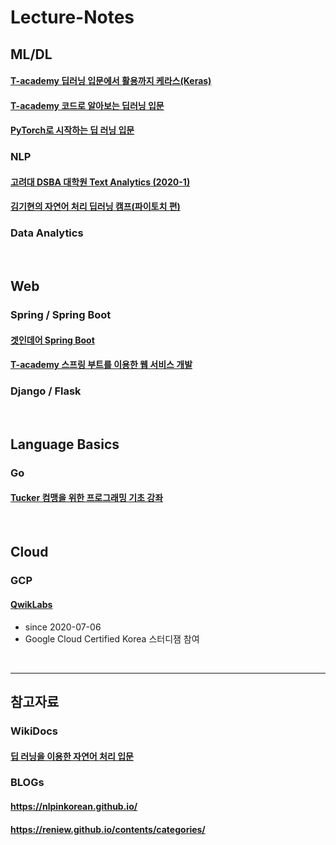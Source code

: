 # Lecture-Notes

## ML/DL

#### [T-academy 딥러닝 입문에서 활용까지 케라스(Keras)](https://github.com/gitgitWi/Lecture-Notes/tree/master/MLDL/Keras_by_KTY)

#### [T-academy 코드로 알아보는 딥러닝 입문](https://github.com/gitgitWi/Lecture-Notes/blob/master/MLDL/20200503_DLwithCodes.md)

#### [PyTorch로 시작하는 딥 러닝 입문](https://github.com/gitgitWi/Lecture-Notes/tree/master/MLDL/DL_with_PyTorch)

### NLP

#### [고려대 DSBA 대학원 Text Analytics (2020-1)](https://github.com/gitgitWi/Lecture-Notes/tree/master/NLP/KorUniv-DSBA)

#### [김기현의 자연어 처리 딥러닝 캠프(파이토치 편)](https://github.com/gitgitWi/Lecture-Notes/tree/master/NLP/NLP_with_PyTorch(2020))

### Data Analytics



<br />

## Web

### Spring / Spring Boot

#### [겟인데어 Spring Boot](https://github.com/gitgitWi/Lecture-Notes/tree/master/Spring/Get-in-There)

#### [T-academy 스프링 부트를 이용한 웹 서비스 개발](https://github.com/gitgitWi/Lecture-Notes/tree/master/Spring/Tacademy-Spring-Boot-Web-Service)

### Django / Flask

<br />

## Language Basics

### Go

#### [Tucker 컴맹을 위한 프로그래밍 기초 강좌](https://github.com/gitgitWi/Lecture-Notes/blob/master/Go/Tucker/LectureNotes.md)

<br />

## Cloud

### GCP

#### [QwikLabs](https://github.com/gitgitWi/Lecture-Notes/tree/master/Cloud/GCP/QwikLabs)

- since 2020-07-06
- Google Cloud Certified Korea 스터디잼 참여

<br />

---

## 참고자료

### WikiDocs

#### [딥 러닝을 이용한 자연어 처리 입문](https://wikidocs.net/book/2155)

### BLOGs

#### https://nlpinkorean.github.io/
#### https://reniew.github.io/contents/categories/
